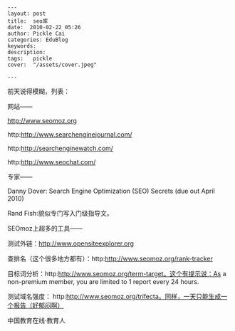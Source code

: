
    ---
    layout: post  
    title:  seo库  
    date:  2010-02-22 05:26  
    author: Pickle Cai  
    categories: EduBlog  
    keywords: 
    description:   
    tags:	pickle   
    cover:  "/assets/cover.jpeg"  

    ---  
    
前天说得模糊，列表：



网站——





http://www.seomoz.org



http:http://www.searchenginejournal.com/



http:http://searchenginewatch.com/



http:http://www.seochat.com/



专家——





Danny Dover: Search Engine Optimization (SEO) Secrets (due out April 2010)



Rand Fish:貌似专门写入门级指导文。



SEOmoz上超多的工具——





测试外链：http://www.opensiteexplorer.org



查排名（这个很多地方都有）：http:http://www.seomoz.org/rank-tracker



目标词分析：http:http://www.seomoz.org/term-target。这个有提示说：As a non-premium member, you are limited to 1 report every 24 hours.



测试域名强度： http:http://www.seomoz.org/trifecta。同样，一天只能生成一个报告（好郁闷啊）



 



		    
 中国教育在线·教育人

